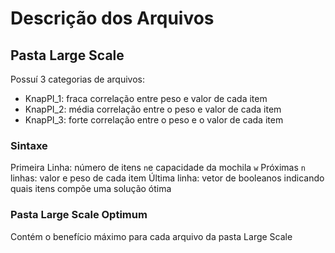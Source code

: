 # Descrição dos Arquivos

## Pasta Large Scale

Possuí 3 categorias de arquivos:
- KnapPI_1: fraca correlação entre peso e valor de cada item
- KnapPI_2: média correlação entre o peso e valor de cada item
- KnapPI_3: forte correlação entre o peso e o valor de cada item

### Sintaxe

Primeira Linha: número de itens `n`e capacidade da mochila `w`
Próximas `n` linhas: valor e peso de cada item
Última linha: vetor de booleanos indicando quais itens compõe uma solução ótima

### Pasta Large Scale Optimum

Contém o benefício máximo para cada arquivo da pasta Large Scale